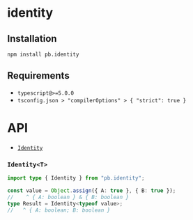 # identity

## Installation

```shell
npm install pb.identity
```

## Requirements

- `typescript@>=5.0.0`
- `tsconfig.json > "compilerOptions" > { "strict": true }`

# API

- [`Identity`](#identityt)

### `Identity<T>`


```ts
import type { Identity } from "pb.identity";

const value = Object.assign({ A: true }, { B: true });
//    ^ { A: boolean } & { B: boolean }
type Result = Identity<typeof value>;
//   ^ { A: boolean; B: boolean }
```

